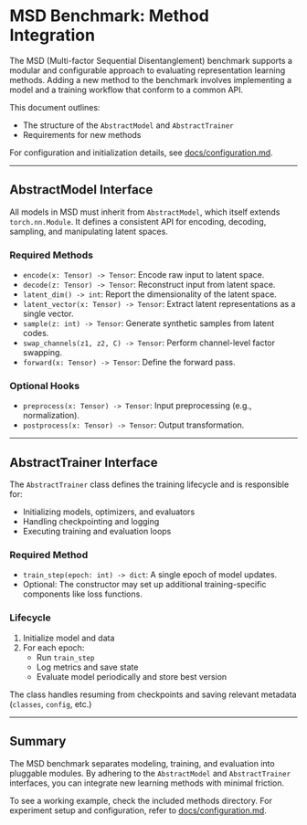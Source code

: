 # MSD Benchmark: Method Integration

The MSD (Multi-factor Sequential Disentanglement) benchmark supports a modular and configurable approach to evaluating representation learning methods. Adding a new method to the benchmark involves implementing a model and a training workflow that conform to a common API.

This document outlines:
- The structure of the `AbstractModel` and `AbstractTrainer`
- Requirements for new methods

For configuration and initialization details, see [docs/configuration.md](docs/configuration.md).

---

## AbstractModel Interface

All models in MSD must inherit from `AbstractModel`, which itself extends `torch.nn.Module`. It defines a consistent API for encoding, decoding, sampling, and manipulating latent spaces.

### Required Methods
- `encode(x: Tensor) -> Tensor`: Encode raw input to latent space.
- `decode(z: Tensor) -> Tensor`: Reconstruct input from latent space.
- `latent_dim() -> int`: Report the dimensionality of the latent space.
- `latent_vector(x: Tensor) -> Tensor`: Extract latent representations as a single vector.
- `sample(z: int) -> Tensor`: Generate synthetic samples from latent codes.
- `swap_channels(z1, z2, C) -> Tensor`: Perform channel-level factor swapping.
- `forward(x: Tensor) -> Tensor`: Define the forward pass.

### Optional Hooks
- `preprocess(x: Tensor) -> Tensor`: Input preprocessing (e.g., normalization).
- `postprocess(x: Tensor) -> Tensor`: Output transformation.

---

## AbstractTrainer Interface

The `AbstractTrainer` class defines the training lifecycle and is responsible for:
- Initializing models, optimizers, and evaluators
- Handling checkpointing and logging
- Executing training and evaluation loops

### Required Method
- `train_step(epoch: int) -> dict`: A single epoch of model updates.
- Optional: The constructor may set up additional training-specific components like loss functions.

### Lifecycle
1. Initialize model and data
2. For each epoch:
   - Run `train_step`
   - Log metrics and save state
   - Evaluate model periodically and store best version

The class handles resuming from checkpoints and saving relevant metadata (`classes`, `config`, etc.)

---

## Summary

The MSD benchmark separates modeling, training, and evaluation into pluggable modules. By adhering to the `AbstractModel` and `AbstractTrainer` interfaces, you can integrate new learning methods with minimal friction.

To see a working example, check the included methods directory. For experiment setup and configuration, refer to [docs/configuration.md](docs/configuration.md).
